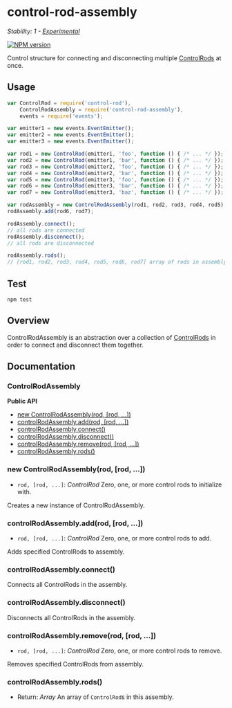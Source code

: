 # control-rod-assembly

_Stability: 1 - [Experimental](https://github.com/tristanls/stability-index#stability-1---experimental)_

[![NPM version](https://badge.fury.io/js/control-rod-assembly.png)](http://npmjs.org/package/control-rod-assembly)

Control structure for connecting and disconnecting multiple [ControlRods](https://github.com/tristanls/control-rod) at once.

## Usage

```javascript
var ControlRod = require('control-rod'),
    ControlRodAssembly = require('control-rod-assembly'),
    events = require('events');

var emitter1 = new events.EventEmitter();
var emitter2 = new events.EventEmitter();
var emitter3 = new events.EventEmitter();

var rod1 = new ControlRod(emitter1, 'foo', function () { /* ... */ });
var rod2 = new ControlRod(emitter1, 'bar', function () { /* ... */ });
var rod3 = new ControlRod(emitter2, 'foo', function () { /* ... */ });
var rod4 = new ControlRod(emitter2, 'bar', function () { /* ... */ });
var rod5 = new ControlRod(emitter3, 'foo', function () { /* ... */ });
var rod6 = new ControlRod(emitter3, 'bar', function () { /* ... */ });
var rod7 = new ControlRod(emitter3, 'baz', function () { /* ... */ });

var rodAssembly = new ControlRodAssembly(rod1, rod2, rod3, rod4, rod5);
rodAssembly.add(rod6, rod7);

rodAssembly.connect();
// all rods are connected
rodAssembly.disconnect();
// all rods are disconnected

rodAssembly.rods();
// [rod1, rod2, rod3, rod4, rod5, rod6, rod7] array of rods in assembly 
```

## Test

    npm test

## Overview

ControlRodAssembly is an abstraction over a collection of [ControlRods](https://github.com/tristanls/control-rod) in order to connect and disconnect them together.

## Documentation

### ControlRodAssembly

**Public API**

  * [new ControlRodAssembly(rod, \[rod, ...\])](#new-controlrodassemblyrod-rod-)
  * [controlRodAssembly.add(rod, \[rod, ...\])](#controlrodassemblyaddrod-rod-)
  * [controlRodAssembly.connect()](#controlrodassemblyconnect)
  * [controlRodAssembly.disconnect()](#controlrodassemblydisconnect)
  * [controlRodAssembly.remove(rod, \[rod, ...\])](#controlrodassemblyremoverod-rod-)
  * [controlRodAssembly.rods()](#controlrodassemblyrods)

### new ControlRodAssembly(rod, [rod, ...])

  * `rod, [rod, ...]`: _ControlRod_ Zero, one, or more control rods to initialize with.

Creates a new instance of ControlRodAssembly.

### controlRodAssembly.add(rod, [rod, ...])

  * `rod, [rod, ...]`: _ControlRod_ Zero, one, or more control rods to add.

Adds specified ControlRods to assembly.

### controlRodAssembly.connect()

Connects all ControlRods in the assembly.

### controlRodAssembly.disconnect()

Disconnects all ControlRods in the assembly.

### controlRodAssembly.remove(rod, [rod, ...])

  * `rod, [rod, ...]`: _ControlRod_ Zero, one, or more control rods to remove.

Removes specified ControlRods from assembly.

### controlRodAssembly.rods()

  * Return: _Array_ An array of `ControlRod`s in this assembly.
